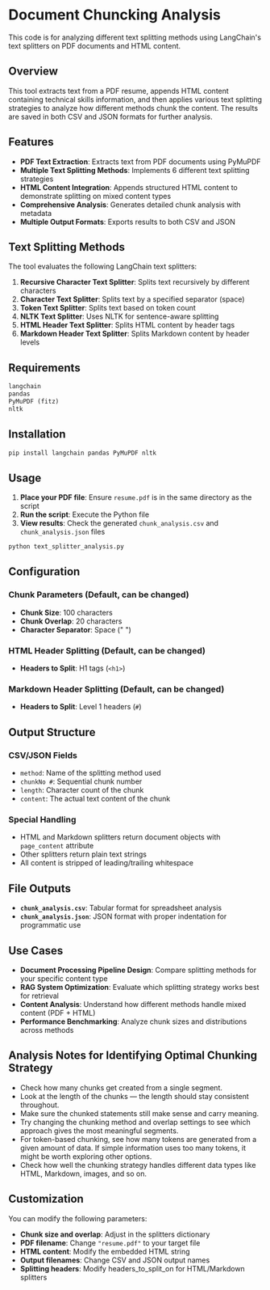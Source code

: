 # Document Chuncking Analysis

This code is for analyzing different text splitting methods using LangChain's text splitters on PDF documents and HTML content.

## Overview

This tool extracts text from a PDF resume, appends HTML content containing technical skills information, and then applies various text splitting strategies to analyze how different methods chunk the content. The results are saved in both CSV and JSON formats for further analysis.

## Features

- **PDF Text Extraction**: Extracts text from PDF documents using PyMuPDF
- **Multiple Text Splitting Methods**: Implements 6 different text splitting strategies
- **HTML Content Integration**: Appends structured HTML content to demonstrate splitting on mixed content types
- **Comprehensive Analysis**: Generates detailed chunk analysis with metadata
- **Multiple Output Formats**: Exports results to both CSV and JSON

## Text Splitting Methods

The tool evaluates the following LangChain text splitters:

1. **Recursive Character Text Splitter**: Splits text recursively by different characters
2. **Character Text Splitter**: Splits text by a specified separator (space)
3. **Token Text Splitter**: Splits text based on token count
4. **NLTK Text Splitter**: Uses NLTK for sentence-aware splitting
5. **HTML Header Text Splitter**: Splits HTML content by header tags
6. **Markdown Header Text Splitter**: Splits Markdown content by header levels

## Requirements

```python
langchain
pandas
PyMuPDF (fitz)
nltk
```

## Installation

```bash
pip install langchain pandas PyMuPDF nltk
```

## Usage

1. **Place your PDF file**: Ensure `resume.pdf` is in the same directory as the script
2. **Run the script**: Execute the Python file
3. **View results**: Check the generated `chunk_analysis.csv` and `chunk_analysis.json` files

```bash
python text_splitter_analysis.py
```

## Configuration

### Chunk Parameters (Default, can be changed)

- **Chunk Size**: 100 characters
- **Chunk Overlap**: 20 characters
- **Character Separator**: Space (" ")

### HTML Header Splitting (Default, can be changed)

- **Headers to Split**: H1 tags (`<h1>`)

### Markdown Header Splitting (Default, can be changed)

- **Headers to Split**: Level 1 headers (`#`)

## Output Structure

### CSV/JSON Fields

- `method`: Name of the splitting method used
- `chunkNo #`: Sequential chunk number
- `length`: Character count of the chunk
- `content`: The actual text content of the chunk

### Special Handling

- HTML and Markdown splitters return document objects with `page_content` attribute
- Other splitters return plain text strings
- All content is stripped of leading/trailing whitespace

## File Outputs

- **`chunk_analysis.csv`**: Tabular format for spreadsheet analysis
- **`chunk_analysis.json`**: JSON format with proper indentation for programmatic use

## Use Cases

- **Document Processing Pipeline Design**: Compare splitting methods for your specific content type
- **RAG System Optimization**: Evaluate which splitting strategy works best for retrieval
- **Content Analysis**: Understand how different methods handle mixed content (PDF + HTML)
- **Performance Benchmarking**: Analyze chunk sizes and distributions across methods

## Analysis Notes for Identifying Optimal Chunking Strategy

- Check how many chunks get created from a single segment.
- Look at the length of the chunks — the length should stay consistent throughout.
- Make sure the chunked statements still make sense and carry meaning.
- Try changing the chunking method and overlap settings to see which approach gives the most meaningful segments.
- For token-based chunking, see how many tokens are generated from a given amount of data. If simple information uses too many tokens, it might be worth exploring other options.
- Check how well the chunking strategy handles different data types like HTML, Markdown, images, and so on.

## Customization

You can modify the following parameters:

- **Chunk size and overlap**: Adjust in the splitters dictionary
- **PDF filename**: Change `"resume.pdf"` to your target file
- **HTML content**: Modify the embedded HTML string
- **Output filenames**: Change CSV and JSON output names
- **Splitting headers**: Modify headers_to_split_on for HTML/Markdown splitters
